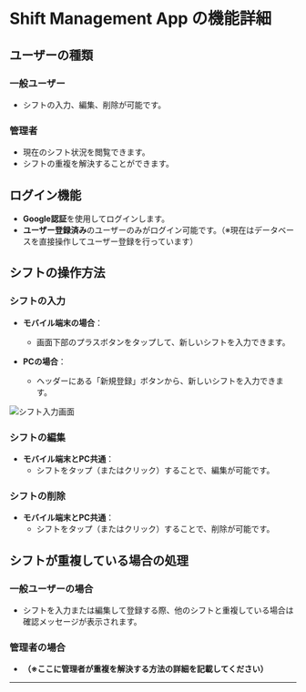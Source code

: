 # Shift Management App の機能詳細

## ユーザーの種類

### 一般ユーザー

- シフトの入力、編集、削除が可能です。

### 管理者

- 現在のシフト状況を閲覧できます。
- シフトの重複を解決することができます。

## ログイン機能

- **Google認証**を使用してログインします。
- **ユーザー登録済み**のユーザーのみがログイン可能です。（※現在はデータベースを直接操作してユーザー登録を行っています）

## シフトの操作方法

### シフトの入力

- **モバイル端末の場合**：
  - 画面下部のプラスボタンをタップして、新しいシフトを入力できます。

- **PCの場合**：
  - ヘッダーにある「新規登録」ボタンから、新しいシフトを入力できます。

![シフト入力画面](https://github.com/user-attachments/assets/21a89ed8-ba83-410e-8264-c498847d1bfc)

### シフトの編集

- **モバイル端末とPC共通**：
  - シフトをタップ（またはクリック）することで、編集が可能です。

### シフトの削除

- **モバイル端末とPC共通**：
  - シフトをタップ（またはクリック）することで、削除が可能です。

## シフトが重複している場合の処理

### 一般ユーザーの場合

- シフトを入力または編集して登録する際、他のシフトと重複している場合は確認メッセージが表示されます。

### 管理者の場合

- **（※ここに管理者が重複を解決する方法の詳細を記載してください）**

---
